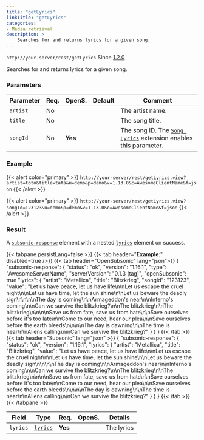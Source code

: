 ```yaml
---
title: "getLyrics"
linkTitle: "getLyrics"
categories:
- Media retrieval
description: >
    Searches for and returns lyrics for a given song.
---
```


`http://your-server/rest/getLyrics` Since [1.2.0](../../subsonic-versions)

Searches for and returns lyrics for a given song.

### Parameters

| Parameter | Req. | OpenS. | Default | Comment |
| --- | --- | --- | --- | --- |
| `artist` | No  |  |   | The artist name. |
| `title` | No  |  |   | The song title. |
| `songId` | No  | **Yes**  |   | The song ID. The [`Song Lyrics`](../../extensions/songlyrics/) extension enables this parameter. |

### Example

{{< alert color="primary" >}} `http://your-server/rest/getLyrics.view?artist=toto&title=tata&u=demo&p=demo&v=1.13.0&c=AwesomeClientName&f=json` {{< /alert >}}

{{< alert color="primary" >}} `http://your-server/rest/getLyrics.view?songId=123123&u=demo&p=demo&v=1.13.0&c=AwesomeClientName&f=json` {{< /alert >}}

### Result

A [`subsonic-response`](../../responses/subsonic-response) element with a nested [`lyrics`](../../responses/lyrics) element on success.

{{< tabpane persistLang=false >}}
{{< tab header="**Example**:" disabled=true />}}
{{< tab header="OpenSubsonic" lang="json">}}
{
  "subsonic-response": {
    "status": "ok",
    "version": "1.16.1",
    "type": "AwesomeServerName",
    "serverVersion": "0.1.3 (tag)",
    "openSubsonic": true
    "lyrics": {
      "artist": "Metallica",
      "title": "Blitzkrieg",
      "songId": "123123",
      "value": "Let us have peace, let us have life\n\nLet us escape the cruel night\n\nLet us have time, let the sun shine\n\nLet us beware the deadly sign\n\n\n\nThe day is coming\n\nArmageddon's near\n\nInferno's coming\n\nCan we survive the blitzkrieg?\n\nThe blitzkrieg\n\nThe blitzkrieg\n\n\n\nSave us from fate, save us from hate\n\nSave ourselves before it's too late\n\nCome to our need, hear our plea\n\nSave ourselves before the earth bleeds\n\n\n\nThe day is dawning\n\nThe time is near\n\nAliens calling\n\nCan we survive the blitzkrieg?"
    }
  }
}
{{< /tab >}}
{{< tab header="Subsonic" lang="json" >}}
{
  "subsonic-response": {
    "status": "ok",
    "version": "1.16.1",
    "lyrics": {
      "artist": "Metallica",
      "title": "Blitzkrieg",
      "value": "Let us have peace, let us have life\n\nLet us escape the cruel night\n\nLet us have time, let the sun shine\n\nLet us beware the deadly sign\n\n\n\nThe day is coming\n\nArmageddon's near\n\nInferno's coming\n\nCan we survive the blitzkrieg?\n\nThe blitzkrieg\n\nThe blitzkrieg\n\n\n\nSave us from fate, save us from hate\n\nSave ourselves before it's too late\n\nCome to our need, hear our plea\n\nSave ourselves before the earth bleeds\n\n\n\nThe day is dawning\n\nThe time is near\n\nAliens calling\n\nCan we survive the blitzkrieg?"
    }
  }
}
{{< /tab >}}
{{< /tabpane >}}

| Field |  Type | Req. | OpenS. | Details |
| --- | --- | --- | --- | --- |
| `lyrics` | [`lyrics`](../../responses/lyrics) | **Yes** |     | The lyrics |
